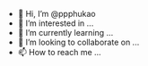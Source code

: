 - 👋 Hi, I’m @ppphukao
- 👀 I’m interested in ...
- 🌱 I’m currently learning ...
- 💞️ I’m looking to collaborate on ...
- 📫 How to reach me ...

<!---
ppphukao/ppphukao is a ✨ special ✨ repository because its `README.md` (this file) appears on your GitHub profile.
You can click the Preview link to take a look at your changes.
--->
